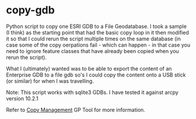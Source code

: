 copy-gdb
========

Python script to copy one ESRI GDB to a File Geodatabase. I took a sample (I think) as the starting point that had the basic copy loop in it then modified it so that I could rerun the script multiple times on the same database (in case some of the copy oerpations fail - which can happen - in that case you need to ignore feature classes that have already been copied when you rerun the script). 

What I (ultimately) wanted was to be able to export the content of an Enterprise GDB to a file gdb so's I could copy the content onto a USB stick (or similar) for when I was travelling.

Note: This script works with sqlite3 GDBs. I have tested it against arcpy version 10.2.1

Refer to [Copy Management](http://help.arcgis.com/en/arcgisdesktop/10.0/help/index.html#//001700000035000000) GP Tool for more information.
